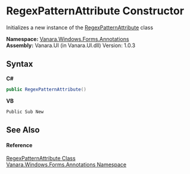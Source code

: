 # RegexPatternAttribute Constructor 
 

Initializes a new instance of the <a href="ce3f21f4-3258-c79f-78b2-3caef0e0bf0b">RegexPatternAttribute</a> class

**Namespace:**&nbsp;<a href="600255aa-5477-7018-00f3-14fce5adebc9">Vanara.Windows.Forms.Annotations</a><br />**Assembly:**&nbsp;Vanara.UI (in Vanara.UI.dll) Version: 1.0.3

## Syntax

**C#**<br />
``` C#
public RegexPatternAttribute()
```

**VB**<br />
``` VB
Public Sub New
```


## See Also


#### Reference
<a href="ce3f21f4-3258-c79f-78b2-3caef0e0bf0b">RegexPatternAttribute Class</a><br /><a href="600255aa-5477-7018-00f3-14fce5adebc9">Vanara.Windows.Forms.Annotations Namespace</a><br />
